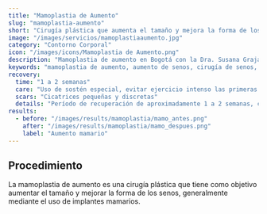 ```yaml
---
title: "Mamoplastia de Aumento"
slug: "mamoplastia-aumento"
short: "Cirugía plástica que aumenta el tamaño y mejora la forma de los senos, generalmente mediante implantes mamarios."
image: "/images/servicios/mamoplastiaaumento.jpg"
category: "Contorno Corporal"
icon: "/images/icons/Mamoplastia de Aumento.png"
description: "Mamoplastia de aumento en Bogotá con la Dra. Susana Grajales. Cirugía de senos con resultados naturales, atención profesional y tecnología avanzada. Agenda tu consulta con una cirujana plástica reconocida."
keywords: "mamoplastia de aumento, aumento de senos, cirugía de senos, implantes mamarios, doctora susana, dra susana grajales, cirugía plástica bogotá, resultados naturales, cirujana plástica bogotá"
recovery: 
  time: "1 a 2 semanas"
  care: "Uso de sostén especial, evitar ejercicio intenso las primeras semanas"
  scars: "Cicatrices pequeñas y discretas"
  details: "Período de recuperación de aproximadamente 1 a 2 semanas, cicatrices pequeñas. Se pueden implementar 2 tipos de procedimiento: implantes mamarios de silicona o transferencia de grasa (mamoplastia híbrida)."
results:
  - before: "/images/results/mamoplastia/mamo_antes.png"
    after: "/images/results/mamoplastia/mamo_despues.png"
    label: "Aumento mamario"
---
```




## Procedimiento
La mamoplastia de aumento es una cirugía plástica que tiene como objetivo aumentar el tamaño y mejorar la forma de los senos, generalmente mediante el uso de implantes mamarios.

